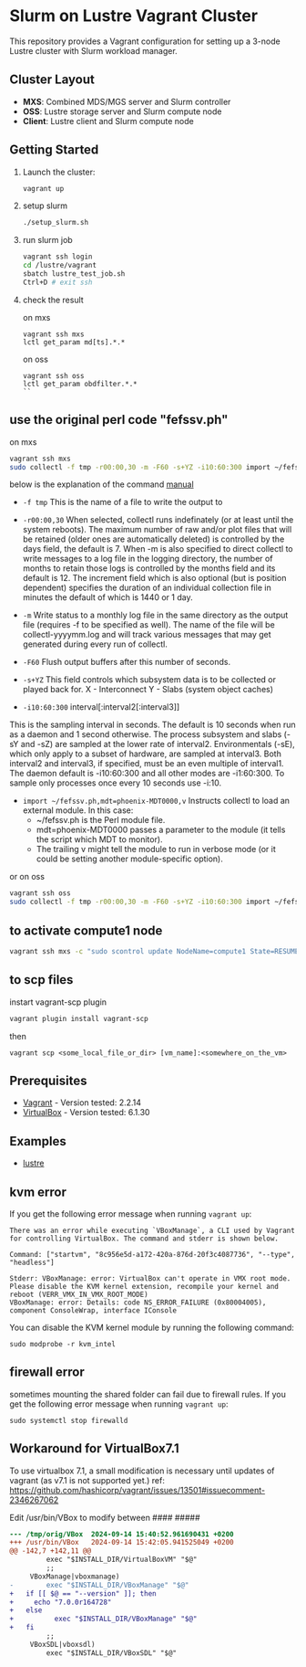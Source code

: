 # Slurm on Lustre Vagrant Cluster

This repository provides a Vagrant configuration for setting up a 3-node Lustre cluster with Slurm workload manager.

## Cluster Layout

- **MXS**: Combined MDS/MGS server and Slurm controller
- **OSS**: Lustre storage server and Slurm compute node
- **Client**: Lustre client and Slurm compute node

## Getting Started

1. Launch the cluster:
   ```bash
   vagrant up
   ```
2. setup slurm
   ```bash
   ./setup_slurm.sh
   ```

3. run slurm job
   ```bash
   vagrant ssh login
   cd /lustre/vagrant
   sbatch lustre_test_job.sh
   Ctrl+D # exit ssh
   ```

4. check the result

   on mxs
   ```
   vagrant ssh mxs
   lctl get_param md[ts].*.*
   ```

   on oss
   ```
   vagrant ssh oss
   lctl get_param obdfilter.*.*
   ``

## use the original perl code "fefssv.ph"
   on mxs
   ``` bash
   vagrant ssh mxs
   sudo collectl -f tmp -r00:00,30 -m -F60 -s+YZ -i10:60:300 import ~/fefssv.ph,mdt=phoenix-MDT0000,v
   ```
   
   below is the explanation of the command [manual](https://linux.die.net/man/1/collectl)

   - `-f tmp`
This is the name of a file to write the output to

   - `-r00:00,30`
When selected, collectl runs indefinately (or at least until the system reboots). The maximum number of raw and/or plot files that will be retained (older ones are automatically deleted) is controlled by the days field, the default is 7. When -m is also specified to direct collectl to write messages to a log file in the logging directory, the number of months to retain those logs is controlled by the months field and its default is 12. The increment field which is also optional (but is position dependent) specifies the duration of an individual collection file in minutes the default of which is 1440 or 1 day.

   - `-m`
Write status to a monthly log file in the same directory as the output file (requires -f to be specified as well). The name of the file will be collectl-yyyymm.log and will track various messages that may get generated during every run of collectl.

   - `-F60`
Flush output buffers after this number of seconds. 

   - `-s+YZ`
This field controls which subsystem data is to be collected or played back for. 
X - Interconnect
Y - Slabs (system object caches)

   - `-i10:60:300` interval[:interval2[:interval3]]

This is the sampling interval in seconds. The default is 10 seconds when run as a daemon and 1 second otherwise. The process subsystem and slabs (-sY and -sZ) are sampled at the lower rate of interval2. Environmentals (-sE), which only apply to a subset of hardware, are sampled at interval3. Both interval2 and interval3, if specified, must be an even multiple of interval1. The daemon default is -i10:60:300 and all other modes are -i1:60:300. To sample only processes once every 10 seconds use -i:10.

   - `import ~/fefssv.ph,mdt=phoenix-MDT0000,v`
Instructs collectl to load an external module. In this case:
      - ~/fefssv.ph is the Perl module file.
      - mdt=phoenix-MDT0000 passes a parameter to the module (it tells the script which MDT to monitor).
      - The trailing v might tell the module to run in verbose mode (or it could be setting another module-specific option).

   or on oss
   ``` bash
   vagrant ssh oss
   sudo collectl -f tmp -r00:00,30 -m -F60 -s+YZ -i10:60:300 import ~/fefssv.ph,ost=phoenix-MDT0000,v
   ```

## to activate compute1 node
   ``` bash
   vagrant ssh mxs -c "sudo scontrol update NodeName=compute1 State=RESUME"
   ```

## to scp files

   instart vagrant-scp plugin
   ``` bash
   vagrant plugin install vagrant-scp
   ```
   
   then 
   ```
   vagrant scp <some_local_file_or_dir> [vm_name]:<somewhere_on_the_vm>
   ```


## Prerequisites

* [Vagrant](https://www.vagrantup.com/)     - Version tested: 2.2.14
* [VirtualBox](https://www.virtualbox.org/) - Version tested: 6.1.30

## Examples

* [lustre](lustre/)


## kvm error

If you get the following error message when running `vagrant up`:

```
There was an error while executing `VBoxManage`, a CLI used by Vagrant
for controlling VirtualBox. The command and stderr is shown below.

Command: ["startvm", "8c956e5d-a172-420a-876d-20f3c4087736", "--type", "headless"]

Stderr: VBoxManage: error: VirtualBox can't operate in VMX root mode. Please disable the KVM kernel extension, recompile your kernel and reboot (VERR_VMX_IN_VMX_ROOT_MODE)
VBoxManage: error: Details: code NS_ERROR_FAILURE (0x80004005), component ConsoleWrap, interface IConsole
```

You can disable the KVM kernel module by running the following command:

```
sudo modprobe -r kvm_intel
```

## firewall error

sometimes mounting the shared folder can fail due to firewall rules. If you get the following error message when running `vagrant up`:

```
sudo systemctl stop firewalld
```


## Workaround for VirtualBox7.1 

To use virtualbox 7.1, a small modification is necessary until updates of vagrant (as v7.1 is not supported yet.) 
ref: https://github.com/hashicorp/vagrant/issues/13501#issuecomment-2346267062

Edit /usr/bin/VBox to modify between #### #####

```diff
--- /tmp/orig/VBox	2024-09-14 15:40:52.961690431 +0200
+++ /usr/bin/VBox	2024-09-14 15:42:05.941525049 +0200
@@ -142,7 +142,11 @@
         exec "$INSTALL_DIR/VirtualBoxVM" "$@"
         ;;
     VBoxManage|vboxmanage)
-        exec "$INSTALL_DIR/VBoxManage" "$@"
+	if [[ $@ == "--version" ]]; then
+	  echo "7.0.0r164728"
+	else
+          exec "$INSTALL_DIR/VBoxManage" "$@"
+	fi
         ;;
     VBoxSDL|vboxsdl)
         exec "$INSTALL_DIR/VBoxSDL" "$@"
```


